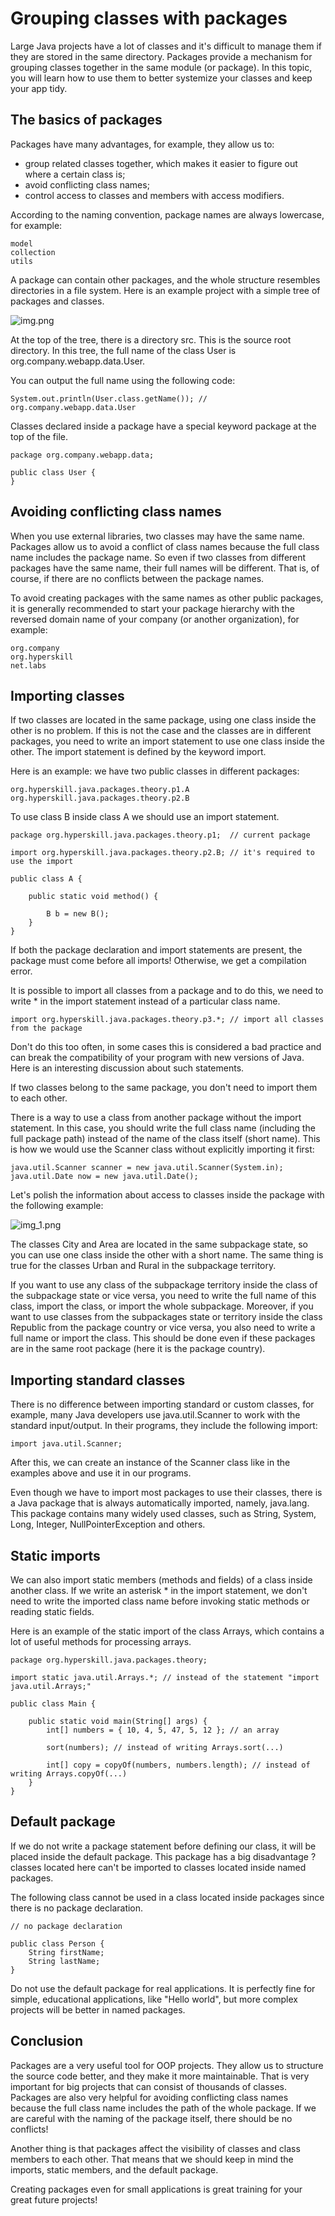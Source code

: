 # Grouping classes with packages

Large Java projects have a lot of classes and it's difficult to manage them if they are stored in 
the same directory. Packages provide a mechanism for grouping classes together in the same module 
(or package). In this topic, you will learn how to use them to better systemize your classes and 
keep your app tidy.

## The basics of packages
Packages have many advantages, for example, they allow us to:
- group related classes together, which makes it easier to figure out where a certain class is;
- avoid conflicting class names;
- control access to classes and members with access modifiers.

According to the naming convention, package names are always lowercase, for example:
```
model
collection
utils
```
A package can contain other packages, and the whole structure resembles directories in a file system.
Here is an example project with a simple tree of packages and classes.

![img.png](img.png)

At the top of the tree, there is a directory src. This is the source root directory. In this tree,
the full name of the class User is org.company.webapp.data.User.

You can output the full name using the following code:
```
System.out.println(User.class.getName()); // org.company.webapp.data.User
```
Classes declared inside a package have a special keyword package at the top of the file.
```
package org.company.webapp.data;

public class User {
}
```

## Avoiding conflicting class names
When you use external libraries, two classes may have the same name. Packages allow us to avoid a
conflict of class names because the full class name includes the package name. So even if two classes
from different packages have the same name, their full names will be different. That is, of course,
if there are no conflicts between the package names.

To avoid creating packages with the same names as other public packages, it is generally recommended
to start your package hierarchy with the reversed domain name of your company 
(or another organization), for example:
```
org.company
org.hyperskill
net.labs
```

## Importing classes
If two classes are located in the same package, using one class inside the other is no problem. If 
this is not the case and the classes are in different packages, you need to write an import statement
to use one class inside the other. The import statement is defined by the keyword import.

Here is an example: we have two public classes in different packages:
```
org.hyperskill.java.packages.theory.p1.A
org.hyperskill.java.packages.theory.p2.B
```
To use class B inside class A we should use an import statement.
```
package org.hyperskill.java.packages.theory.p1;  // current package

import org.hyperskill.java.packages.theory.p2.B; // it's required to use the import

public class A {

    public static void method() {

        B b = new B();
    }
}
```
If both the package declaration and import statements are present, the package must come before
all imports! Otherwise, we get a compilation error.

It is possible to import all classes from a package and to do this, we need to write * in the import
statement instead of a particular class name.
```
import org.hyperskill.java.packages.theory.p3.*; // import all classes from the package
```
Don't do this too often, in some cases this is considered a bad practice and can break the 
compatibility of your program with new versions of Java. Here is an interesting discussion about 
such statements.

If two classes belong to the same package, you don't need to import them to each other.

There is a way to use a class from another package without the import statement. In this case, 
you should write the full class name (including the full package path) instead of the name of 
the class itself (short name). This is how we would use the Scanner class without explicitly 
importing it first:
```
java.util.Scanner scanner = new java.util.Scanner(System.in);
java.util.Date now = new java.util.Date();
```
Let's polish the information about access to classes inside the package with the following example:

![img_1.png](img_1.png)

The classes City and Area are located in the same subpackage state, so you can use one class inside
the other with a short name. The same thing is true for the classes Urban and Rural in the subpackage 
territory.

If you want to use any class of the subpackage territory inside the class of the subpackage state
or vice versa, you need to write the full name of this class, import the class, or import the whole 
subpackage. Moreover, if you want to use classes from the subpackages state or territory inside the 
class Republic from the package country or vice versa, you also need to write a full name or import 
the class. This should be done even if these packages are in the same root package (here it is the
package country).

## Importing standard classes
There is no difference between importing standard or custom classes, for example, many Java developers
use java.util.Scanner to work with the standard input/output. In their programs, they include the 
following import:
```
import java.util.Scanner;
```
After this, we can create an instance of the Scanner class like in the examples above and use it in
our programs.

Even though we have to import most packages to use their classes, there is a Java package that is
always automatically imported, namely, java.lang. This package contains many widely used classes, 
such as String, System, Long, Integer, NullPointerException and others.

## Static imports
We can also import static members (methods and fields) of a class inside another class. If we write 
an asterisk * in the import statement, we don't need to write the imported class name before 
invoking static methods or reading static fields.

Here is an example of the static import of the class Arrays, which contains a lot of useful methods 
for processing arrays.
```
package org.hyperskill.java.packages.theory;

import static java.util.Arrays.*; // instead of the statement "import java.util.Arrays;"

public class Main {

    public static void main(String[] args) {
        int[] numbers = { 10, 4, 5, 47, 5, 12 }; // an array

        sort(numbers); // instead of writing Arrays.sort(...)

        int[] copy = copyOf(numbers, numbers.length); // instead of writing Arrays.copyOf(...)
    }
}
```

## Default package
If we do not write a package statement before defining our class, it will be placed inside the 
default package. This package has a big disadvantage ? classes located here can't be imported to
classes located inside named packages.

The following class cannot be used in a class located inside packages since there is no package 
declaration.
```
// no package declaration

public class Person {
    String firstName;
    String lastName;
}
```
Do not use the default package for real applications. It is perfectly fine for simple, educational 
applications, like "Hello world", but more complex projects will be better in named packages.

## Conclusion
Packages are a very useful tool for OOP projects. They allow us to structure the source code better,
and they make it more maintainable. That is very important for big projects that can consist of 
thousands of classes. Packages are also very helpful for avoiding conflicting class names because
the full class name includes the path of the whole package. If we are careful with the naming of the 
package itself, there should be no conflicts!

Another thing is that packages affect the visibility of classes and class members to each other. 
That means that we should keep in mind the imports, static members, and the default package.

Creating packages even for small applications is great training for your great future projects!
